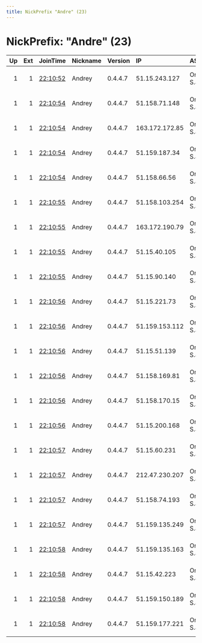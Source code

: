 ```yaml
---
title: NickPrefix "Andre" (23)
---
```


# NickPrefix: "Andre" (23)

|   Up |   Ext | JoinTime                                                                                            | Nickname   | Version   | IP             | AS            | CC   |   ORp |   Dirp | OS    | Contact                            |   eFamMembers |
|-----:|------:|:----------------------------------------------------------------------------------------------------|:-----------|:----------|:---------------|:--------------|:-----|------:|-------:|:------|:-----------------------------------|--------------:|
|    1 |     1 | [22:10:52](https://metrics.torproject.org/rs.html#details/F350F1F69A29B2DC4D089221B3D14D7A2029CC11) | Andrey     | 0.4.4.7   | 51.15.243.127  | Online S.a.s. | fr   |  9001 |     80 | Linux | andrejgvozdev55 at gmail dot com t |            23 |
|    1 |     1 | [22:10:54](https://metrics.torproject.org/rs.html#details/6C9C434FD5BA9CF9C4B75E29E4D3E5C69E401A7A) | Andrey     | 0.4.4.7   | 51.158.71.148  | Online S.a.s. | fr   |  9001 |     80 | Linux | andrejgvozdev55 at gmail dot com t |            23 |
|    1 |     1 | [22:10:54](https://metrics.torproject.org/rs.html#details/AAA0F5B38718FA1F640647B2DB7DFFAC772E863B) | Andrey     | 0.4.4.7   | 163.172.172.85 | Online S.a.s. | fr   |  9001 |     80 | Linux | andrejgvozdev55 at gmail dot com t |            23 |
|    1 |     1 | [22:10:54](https://metrics.torproject.org/rs.html#details/B61541BB42E9F66F5D5DC5FEAE0537F25DF9A28F) | Andrey     | 0.4.4.7   | 51.159.187.34  | Online S.a.s. | fr   |  9001 |     80 | Linux | andrejgvozdev55 at gmail dot com t |            23 |
|    1 |     1 | [22:10:54](https://metrics.torproject.org/rs.html#details/B914AB8643A3F11CCB7768E9B78B6072D8AF21BF) | Andrey     | 0.4.4.7   | 51.158.66.56   | Online S.a.s. | fr   |  9001 |     80 | Linux | andrejgvozdev55 at gmail dot com t |            23 |
|    1 |     1 | [22:10:55](https://metrics.torproject.org/rs.html#details/4C01B9B14C22652967FE762762267FBA70065C04) | Andrey     | 0.4.4.7   | 51.158.103.254 | Online S.a.s. | fr   |  9001 |     80 | Linux | andrejgvozdev55 at gmail dot com t |            23 |
|    1 |     1 | [22:10:55](https://metrics.torproject.org/rs.html#details/BA6D4AED1C4AD24BBBB4D6565A4D338BB4B3EA83) | Andrey     | 0.4.4.7   | 163.172.190.79 | Online S.a.s. | fr   |  9001 |     80 | Linux | andrejgvozdev55 at gmail dot com t |            23 |
|    1 |     1 | [22:10:55](https://metrics.torproject.org/rs.html#details/E26248366AE32D27577CABC4BC530950B5F091C6) | Andrey     | 0.4.4.7   | 51.15.40.105   | Online S.a.s. | nl   |  9001 |     80 | Linux | andrejgvozdev55 at gmail dot com t |            23 |
|    1 |     1 | [22:10:55](https://metrics.torproject.org/rs.html#details/FD9BA2204F8A0E4E6DCA4B1CD647243225F177FF) | Andrey     | 0.4.4.7   | 51.15.90.140   | Online S.a.s. | nl   |  9001 |     80 | Linux | andrejgvozdev55 at gmail dot com t |            23 |
|    1 |     1 | [22:10:56](https://metrics.torproject.org/rs.html#details/1FAEEF35A9B180317DBDCF302036BCE395FB31D7) | Andrey     | 0.4.4.7   | 51.15.221.73   | Online S.a.s. | fr   |  9001 |     80 | Linux | andrejgvozdev55 at gmail dot com t |            23 |
|    1 |     1 | [22:10:56](https://metrics.torproject.org/rs.html#details/4A6C0BBD1F3B7E6D53E1567CCCDD7CDF80582666) | Andrey     | 0.4.4.7   | 51.159.153.112 | Online S.a.s. | fr   |  9001 |     80 | Linux | andrejgvozdev55 at gmail dot com t |            23 |
|    1 |     1 | [22:10:56](https://metrics.torproject.org/rs.html#details/62570349895FD4140A3AB121030729B58203BD2E) | Andrey     | 0.4.4.7   | 51.15.51.139   | Online S.a.s. | nl   |  9001 |     80 | Linux | andrejgvozdev55 at gmail dot com t |            23 |
|    1 |     1 | [22:10:56](https://metrics.torproject.org/rs.html#details/ABB1CEF68BCB84892C8B04F2579D4D89704A45DA) | Andrey     | 0.4.4.7   | 51.158.169.81  | Online S.a.s. | fr   |  9001 |     80 | Linux | andrejgvozdev55 at gmail dot com t |            23 |
|    1 |     1 | [22:10:56](https://metrics.torproject.org/rs.html#details/BBC83BDAF230A0361C8EB89A3600FA54C2954026) | Andrey     | 0.4.4.7   | 51.158.170.15  | Online S.a.s. | fr   |  9001 |     80 | Linux | andrejgvozdev55 at gmail dot com t |            23 |
|    1 |     1 | [22:10:56](https://metrics.torproject.org/rs.html#details/EA820B2E9B47A03C38F84E48C00F7100B3FB782A) | Andrey     | 0.4.4.7   | 51.15.200.168  | Online S.a.s. | fr   |  9001 |     80 | Linux | andrejgvozdev55 at gmail dot com t |            23 |
|    1 |     1 | [22:10:57](https://metrics.torproject.org/rs.html#details/65FBA9D908F958DB9849D93FCCD8F310B891FB7C) | Andrey     | 0.4.4.7   | 51.15.60.231   | Online S.a.s. | nl   |  9001 |     80 | Linux | andrejgvozdev55 at gmail dot com t |            23 |
|    1 |     1 | [22:10:57](https://metrics.torproject.org/rs.html#details/8821876B58B5E6EF8D97378295A75E241D824BC9) | Andrey     | 0.4.4.7   | 212.47.230.207 | Online S.a.s. | fr   |  9001 |     80 | Linux | andrejgvozdev55 at gmail dot com t |            23 |
|    1 |     1 | [22:10:57](https://metrics.torproject.org/rs.html#details/AAC63A4E2DAB8A1EA52F7FAA7CF730152105F5D9) | Andrey     | 0.4.4.7   | 51.158.74.193  | Online S.a.s. | fr   |  9001 |     80 | Linux | andrejgvozdev55 at gmail dot com t |            23 |
|    1 |     1 | [22:10:57](https://metrics.torproject.org/rs.html#details/B49498992E360B68D6CEF94A953FF86382143790) | Andrey     | 0.4.4.7   | 51.159.135.249 | Online S.a.s. | fr   |  9001 |     80 | Linux | andrejgvozdev55 at gmail dot com t |            23 |
|    1 |     1 | [22:10:58](https://metrics.torproject.org/rs.html#details/A0A2BB1D7475D8366F05BE49975D93A252E4F94F) | Andrey     | 0.4.4.7   | 51.159.135.163 | Online S.a.s. | fr   |  9001 |     80 | Linux | andrejgvozdev55 at gmail dot com t |            23 |
|    1 |     1 | [22:10:58](https://metrics.torproject.org/rs.html#details/BC0E934CA0B58B355AAC25765EFB0FB2CA30C9C7) | Andrey     | 0.4.4.7   | 51.15.42.223   | Online S.a.s. | nl   |  9001 |     80 | Linux | andrejgvozdev55 at gmail dot com t |            23 |
|    1 |     1 | [22:10:58](https://metrics.torproject.org/rs.html#details/F1B314F3593A68B5BD9C7DB1D049618385B695A3) | Andrey     | 0.4.4.7   | 51.159.150.189 | Online S.a.s. | fr   |  9001 |     80 | Linux | andrejgvozdev55 at gmail dot com t |            23 |
|    1 |     1 | [22:10:58](https://metrics.torproject.org/rs.html#details/FD233B86F4DE2977D29AF40739C8847DF3A9E4E5) | Andrey     | 0.4.4.7   | 51.159.177.221 | Online S.a.s. | fr   |  9001 |     80 | Linux | andrejgvozdev55 at gmail dot com t |            23 |
